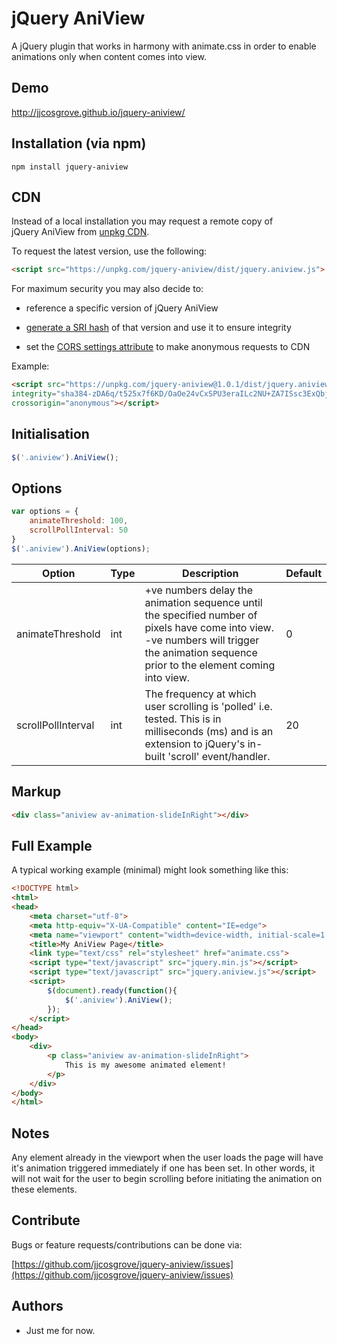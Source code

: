 # jQuery AniView

A jQuery plugin that works in harmony with animate.css in order to enable animations only when content comes into view.

## Demo

http://jjcosgrove.github.io/jquery-aniview/

## Installation (via npm)

```Shell
npm install jquery-aniview
```

## CDN

Instead of a local installation you may request a remote copy of jQuery AniView from [unpkg CDN](https://unpkg.com/).

To request the latest version, use the following:

```HTML
<script src="https://unpkg.com/jquery-aniview/dist/jquery.aniview.js">
```

For maximum security you may also decide to:

* reference a specific version of jQuery AniView

* [generate a SRI hash](https://www.srihash.org/) of that version and use it to ensure integrity

* set the [CORS settings attribute](https://developer.mozilla.org/en-US/docs/Web/HTML/CORS_settings_attributes) to make anonymous requests to CDN

Example:

```HTML
<script src="https://unpkg.com/jquery-aniview@1.0.1/dist/jquery.aniview.js"
integrity="sha384-zDA6q/t525x7f6KD/OaOe24vCxSPU3eraILc2NU+ZA7ISsc3ExQbj8PB56FRMq6H"
crossorigin="anonymous"></script>
```

## Initialisation
```JavaScript
$('.aniview').AniView();
```
## Options
```JavaScript
var options = {
    animateThreshold: 100,
    scrollPollInterval: 50
}
$('.aniview').AniView(options);
```
Option  | Type | Description |  Default
------------- | ------------- | ------------- | -------------
animateThreshold  | int | +ve numbers delay the animation sequence until the specified number of pixels have come into view. -ve numbers will trigger the animation sequence prior to the element coming into view. | 0
scrollPollInterval  | int | The frequency at which user scrolling is 'polled' i.e. tested. This is in milliseconds (ms) and is an extension to jQuery's in-built 'scroll' event/handler. | 20
## Markup
```HTML
<div class="aniview av-animation-slideInRight"></div>
```

## Full Example

A typical working example (minimal) might look something like this:

```HTML
<!DOCTYPE html>
<html>
<head>
    <meta charset="utf-8">
    <meta http-equiv="X-UA-Compatible" content="IE=edge">
    <meta name="viewport" content="width=device-width, initial-scale=1.0" />
    <title>My AniView Page</title>
    <link type="text/css" rel="stylesheet" href="animate.css">
    <script type="text/javascript" src="jquery.min.js"></script>
    <script type="text/javascript" src="jquery.aniview.js"></script>
    <script>
        $(document).ready(function(){
            $('.aniview').AniView();
        });
    </script>
</head>
<body>
    <div>
        <p class="aniview av-animation-slideInRight">
            This is my awesome animated element!
        </p>
    </div>
</body>
</html>
```
## Notes

Any element already in the viewport when the user loads the page will have it's animation triggered immediately if one has been set. In other words, it will not wait for the user to begin scrolling before initiating the animation on these elements.

## Contribute

Bugs or feature requests/contributions can be done via:

[https://github.com/jjcosgrove/jquery-aniview/issues](https://github.com/jjcosgrove/jquery-aniview/issues)

## Authors

* Just me for now.
